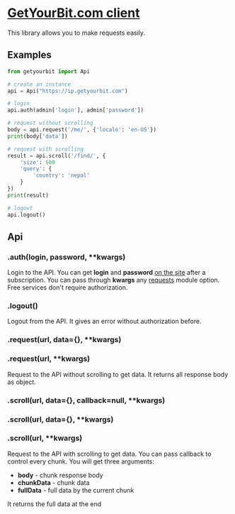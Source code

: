 # [GetYourBit.com client](https://getyourbit.com) 

This library allows you to make requests easily.

## Examples

```python
from getyourbit import Api

# create an instance
api = Api("https://ip.getyourbit.com")

# login
api.auth(admin['login'], admin['password'])

# request without scrolling
body = api.request('/me/', {'locale': 'en-US'})
print(body['data'])

# request with scrolling
result = api.scroll('/find/', {
    'size': 500
    'query': {
        'country': 'nepal'
    }
})
print(result)

# logout
api.logout()
```

## Api
### .auth(login, password, **kwargs)
Login to the API. You can get __login__ and __password__ [on the site](https://getyourbit.com) after a subscription.
You can pass through __kwargs__ any [requests](https://github.com/requests/requests) module option. 
Free services don't require authorization.
### .logout()
Logout from the API. It gives an error without authorization before.
### .request(url, data={}, **kwargs)
### .request(url, **kwargs)
Request to the API without scrolling to get data. 
It returns all response body as object.
### .scroll(url, data={}, callback=null, **kwargs)
### .scroll(url, data={}, **kwargs)
### .scroll(url, **kwargs)
Request to the API with scrolling to get data. You can pass callback to control every chunk. You will get three arguments:

* __body__ - chunk response body
* __chunkData__ - chunk data
* __fullData__ - full data by the current chunk  

It returns the full data at the end


 
